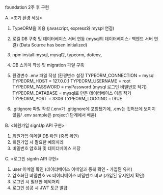 foundation 2주 후 구현 

A. <초기 환경 세팅>
1) TypeORM을 이용 (javascript, express와 myspl 연결)
2) 로컬 DB 구축 및 데이터베이스 서버 연동 (mysql의 데이터베이스- 백엔드 서버 연결) (Data Source has been initialized)
3) npm install mysql, mysql2, typeorm, dotenv, 
4) DB 스키마 작성 및 migration 파일 구축 
5) 환경변수 .env 파일 작성 (환경변수 설정
TYPEORM_CONNECTION = mysql
TYPEORM_HOST = 127.0.0.1
TYPEORM_USERNAME = root
TYPEORM_PASSWORD = myPassword (mysql 로그인 비밀번호 적기)
TYPEORM_DATABASE = mysql로 만든 데이터베이스 이름 적기
TYPEORM_PORT = 3306
TYPEORM_LOGGING =TRUE 
   
7) .gitignore 파일 작성 (.env가 .gitignore에 포함됐기에, .env는 깃허브에 보이지 않음/ .env sample은 project1 단계에서 배움)

B. <회원가입 signUp API 구현>
1) 회원가입 이메일 DB 확인 (중복 확인)
2) 회원가입 시 필요한 예외처리 
3) 비밀번호 암호화 및 데이터베이스 저장

C. <로그인 signIn API 구현>
1) user 이메일 확인 (데이터베이스 이메일과 중복 확인 - 가입된 유저)
2) 암호화된 비밀번호 vs 데이터베이스 비밀번호 비교 (가입된 유저인지 확인) 
3) 로그인 시 필요한 예외처리 
4) 로그인 성공 시 JWT 토근 발급 
